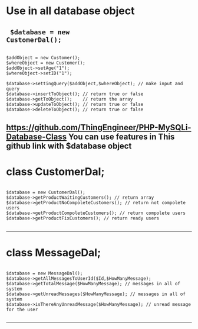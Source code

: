 

# Use in all database object 
<code> $database = new CustomerDal(); </code>
---------
<pre><code>
$addObject = new Customer();
$whereObject = new Customer();
$addObject->setAge("1");
$whereObject->setID("1");

$database->settingQuery($addObject,$whereObject); // make input and query
$database->insertToObject(); // return true or false
$database->getToObject();    // return the array
$database->updateToObject(); // return true or false
$database->deleteToObject(); // return true or false
</pre></code>

https://github.com/ThingEngineer/PHP-MySQLi-Database-Class
You can use features in This github link with $database object 
---------
# class CustomerDal; 
<pre><code>
$database = new CustomerDal(); 
$database->getProductWaitingCustomers(); // return array
$database->getProductNoCompoleteCustomers(); // return not compolete users 
$database->getProductCompoleteCustomers(); // return compolete users
$database->getProductFixCustomers(); // return ready users

</code></pre>
-----------
# class MessageDal; 
<pre><code>
$database = new MessageDal(); 
$database->getAllMessagesToUserId($Id,$HowManyMessage); 
$database->getTotalMessage($HowManyMessage); // messages in all of system 
$database->getUnreadMessages($HowManyMessage); // messages in all of system 
$database->isThereAnyUnreadMessage($HowManyMessage); // unread message for the user

</code></pre>
--------------